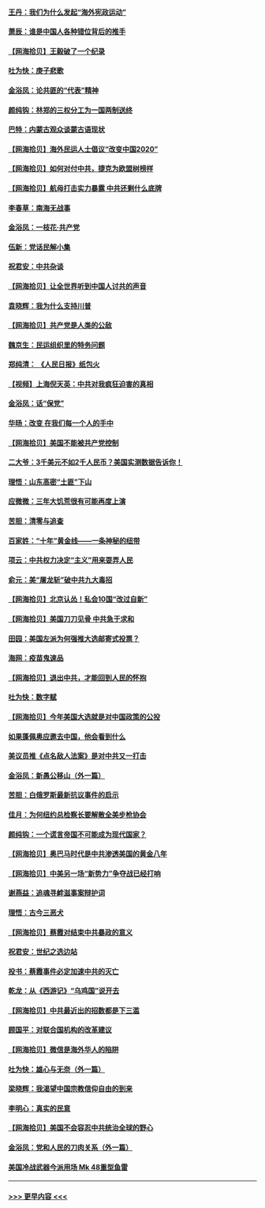#### [王丹：我们为什么发起“海外宪政运动”](../pages/nsc993/n12380286.md?t=09050751) 
#### [萧辰：谁是中国人各种错位背后的推手](../pages/nsc993/n12379800.md?t=09050751) 
#### [【网海拾贝】王毅破了一个纪录](../pages/nsc993/n12379251.md?t=09050751) 
#### [吐为快：庚子悲歌](../pages/nsc993/n12378821.md?t=09050751) 
#### [金浴凤：论共匪的“代表”精神](../pages/nsc993/n12377546.md?t=09050751) 
#### [颜纯钩：林郑的三权分工为一国两制送终](../pages/nsc993/n12377306.md?t=09050751) 
#### [巴特：内蒙古观众谈蒙古语现状](../pages/nsc993/n12376923.md?t=09050751) 
#### [【网海拾贝】海外民运人士倡议“改变中国2020”](../pages/nsc993/n12376682.md?t=09050751) 
#### [【网海拾贝】如何对付中共，捷克为欧盟树榜样](../pages/nsc993/n12374209.md?t=09050751) 
#### [【网海拾贝】航母打击实力暴露 中共还剩什么底牌](../pages/nsc993/n12371825.md?t=09050751) 
#### [李春草：南海无战事](../pages/nsc993/n12371159.md?t=09050751) 
#### [金浴凤：一枝花·共产党](../pages/nsc993/n12368757.md?t=09050751) 
#### [伍新：党话民解小集](../pages/nsc993/n12366907.md?t=09050751) 
#### [祝君安：中共杂谈](../pages/nsc993/n12366076.md?t=09050751) 
#### [【网海拾贝】让全世界听到中国人讨共的声音](../pages/nsc993/n12365569.md?t=09050751) 
#### [袁晓辉：我为什么支持川普](../pages/nsc993/n12362670.md?t=09050751) 
#### [【网海拾贝】共产党是人类的公敌](../pages/nsc993/n12363182.md?t=09050751) 
#### [魏京生：民运组织里的特务问题](../pages/nsc993/n12363010.md?t=09050751) 
#### [郑纯清： 《人民日报》纸包火](../pages/nsc993/n12362706.md?t=09050751) 
#### [【视频】上海倪天英：中共对我疯狂迫害的真相](../pages/nsc993/n12356341.md?t=09050751) 
#### [金浴凤：话“保党”](../pages/nsc993/n12361867.md?t=09050751) 
#### [华旸：改变 在我们每一个人的手中](../pages/nsc993/n12361774.md?t=09050751) 
#### [【网海拾贝】美国不能被共产党控制](../pages/nsc993/n12360271.md?t=09050751) 
#### [二大爷：3千美元不如2千人民币？美国实测数据告诉你！](../pages/nsc993/n12358563.md?t=09050751) 
#### [理悟：山东高密“土匪”下山](../pages/nsc993/n12358535.md?t=09050751) 
#### [应微微：三年大饥荒很有可能再度上演](../pages/nsc993/n12358523.md?t=09050751) 
#### [苦胆：清零与追查](../pages/nsc993/n12358501.md?t=09050751) 
#### [百家姓：“十年”黄金线——一条神秘的纽带](../pages/nsc993/n12358319.md?t=09050751) 
#### [项云：中共权力决定“主义”用来耍弄人民](../pages/nsc993/n12358172.md?t=09050751) 
#### [俞元：美“屠龙斩”破中共九大毒招](../pages/nsc993/n12357822.md?t=09050751) 
#### [【网海拾贝】北京认怂！私会10国“改过自新”](../pages/nsc993/n12357784.md?t=09050751) 
#### [【网海拾贝】美国刀刀见骨 中共急于求和](../pages/nsc993/n12355511.md?t=09050751) 
#### [田园：美国左派为何强推大选邮寄式投票？](../pages/nsc993/n12352963.md?t=09050751) 
#### [海网：疫苗鬼速品](../pages/nsc993/n12354438.md?t=09050751) 
#### [【网海拾贝】退出中共，才能回到人民的怀抱](../pages/nsc993/n12352634.md?t=09050751) 
#### [吐为快：数字赋](../pages/nsc993/n12352317.md?t=09050751) 
#### [【网海拾贝】今年美国大选就是对中国政策的公投](../pages/nsc993/n12350973.md?t=09050751) 
#### [如果蓬佩奥应邀去中国，他会看到什么](../pages/nsc993/n12350945.md?t=09050751) 
#### [美议员推《点名敌人法案》是对中共又一打击](../pages/nsc993/n12350765.md?t=09050751) 
#### [金浴凤：新愚公移山（外一篇）](../pages/nsc993/n12350253.md?t=09050751) 
#### [苦胆：白俄罗斯最新抗议事件的启示](../pages/nsc993/n12349989.md?t=09050751) 
#### [佳月：为何纽约总检察长要解散全美步枪协会](../pages/nsc993/n12349939.md?t=09050751) 
#### [颜纯钩：一个谎言帝国不可能成为现代国家？](../pages/nsc993/n12349898.md?t=09050751) 
#### [【网海拾贝】奥巴马时代是中共渗透美国的黄金八年](../pages/nsc993/n12349284.md?t=09050751) 
#### [【网海拾贝】中美另一场“新势力”争夺战已经打响](../pages/nsc993/n12346998.md?t=09050751) 
#### [谢燕益：追魂寻衅滋事案辩护词](../pages/nsc993/n12346892.md?t=09050751) 
#### [理悟：古今三恶犬](../pages/nsc993/n12345190.md?t=09050751) 
#### [【网海拾贝】蔡霞对结束中共暴政的意义](../pages/nsc993/n12344263.md?t=09050751) 
#### [祝君安：世纪之选边站](../pages/nsc993/n12342382.md?t=09050751) 
#### [投书：蔡霞事件必定加速中共的灭亡](../pages/nsc993/n12341881.md?t=09050751) 
#### [乾龙：从《西游记》“乌鸡国”说开去](../pages/nsc993/n12341690.md?t=09050751) 
#### [【网海拾贝】中共最近出的招数都是下三滥](../pages/nsc993/n12341593.md?t=09050751) 
#### [顾国平：对联合国机构的改革建议](../pages/nsc993/n12339928.md?t=09050751) 
#### [【网海拾贝】微信是海外华人的陷阱](../pages/nsc993/n12338868.md?t=09050751) 
#### [吐为快：雄心与无奈（外一篇）](../pages/nsc993/n12338132.md?t=09050751) 
#### [梁晓辉：我渴望中国宗教信仰自由的到来](../pages/nsc993/n12336657.md?t=09050751) 
#### [李明心：真实的民意](../pages/nsc993/n12336089.md?t=09050751) 
#### [【网海拾贝】美国不会容忍中共统治全球的野心](../pages/nsc993/n12336063.md?t=09050751) 
#### [金浴凤：党和人民的刀肉关系（外一篇）](../pages/nsc993/n12335834.md?t=09050751) 
#### [美国冷战武器今派用场 Mk 48重型鱼雷](../pages/nsc993/n12335354.md?t=09050751) 

----
#### [ >>> 更早内容 <<< ](../indexes/nsc993-earlier.md)
